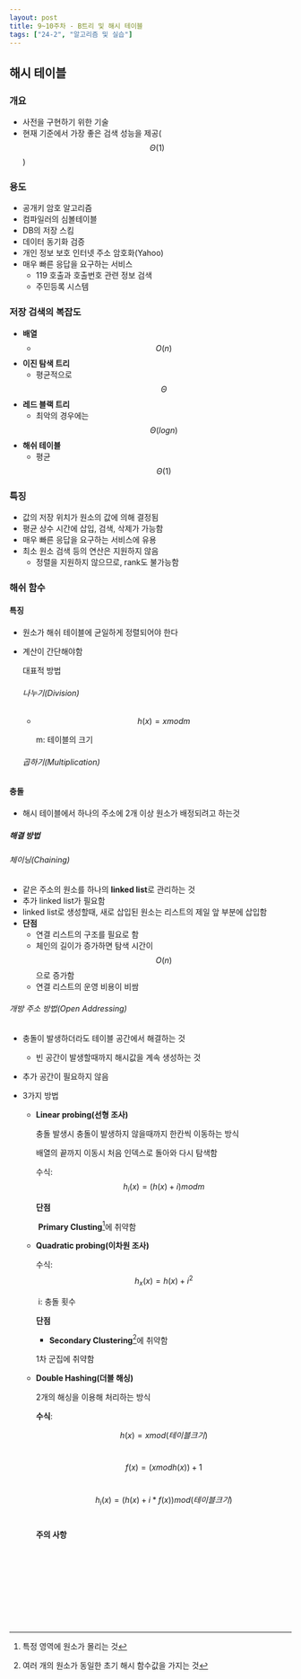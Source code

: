 ```yaml
---
layout: post
title: 9~10주차 - B트리 및 해시 테이블
tags: ["24-2", "알고리즘 및 실습"]
---
```


## 해시 테이블

### 개요

- 사전을 구현하기 위한 기술
- 현재 기준에서 가장 좋은 검색 성능을 제공($$Θ(1)$$)

### 용도

- 공개키 암호 알고리즘
- 컴파일러의 심볼테이블
- DB의 저장 스킴
- 데이터 동기화 검증
- 개인 정보 보호 인터넷 주소 암호화(Yahoo)
- 매우 빠른 응답을 요구하는 서비스
  - 119 호출과 호출번호 관련 정보 검색
  - 주민등록 시스템

### 저장 검색의 복잡도

- **배열**
  - $$O(n)$$
- **이진 탐색 트리**
  - 평균적으로 $$Θ$$
- **레드 블랙 트리**
  - 최악의 경우에는 $$Θ(log n)$$
- **해쉬 테이블**
  - 평균 $$Θ(1)$$

### 특징

- 값의 저장 위치가 원소의 값에 의해 결정됨
- 평균 상수 시간에 삽입, 검색, 삭제가 가능함
- 매우 빠른 응답을 요구하는 서비스에 유용
- 최소 원소 검색 등의 연산은 지원하지 않음
  - 정렬을 지원하지 않으므로, rank도 불가능함

### 해쉬 함수

#### 특징

- 원소가 해쉬 테이블에 균일하게 정렬되어야 한다

- 계산이 간단해야함

  대표적 방법

  ###### 나누기(Division)

  - $$ h(x) = x mod m$$

    m: 테이블의 크기

  ###### 곱하기(Multiplication)


#### 충돌

- 해시 테이블에서 하나의 주소에 2개 이상 원소가 배정되려고 하는것

##### 해결 방법

###### 체이닝(Chaining)

- 같은 주소의 원소를 하나의 **linked list**로 관리하는 것
- 추가 linked list가 필요함
- linked list로 생성할때, 새로 삽입된 원소는 리스트의 제일 앞 부분에 삽입함
- **단점**
  - 연결 리스트의 구조를 필요로 함
  - 체인의 길이가 증가하면 탐색 시간이 $$O(n)$$으로 증가함
  - 연결 리스트의 운영 비용이 비쌈

###### 개방 주소 방법(Open Addressing)

- 충돌이 발생하더라도 테이블 공간에서 해결하는 것
  - 빈 공간이 발생할때까지 해시값을 계속 생성하는 것
  
- 추가 공간이 필요하지 않음

- 3가지 방법

  - **Linear probing(선형 조사)**

    충돌 발생시 충돌이 발생하지 않을때까지 한칸씩 이동하는 방식

    배열의 끝까지 이동시 처음 인덱스로 돌아와 다시 탐색함

    수식: $$h_i(x) = (h(x) + i) mod m$$

    **단점**

    ​	**Primary Clusting**[^1]에 취약함

  - **Quadratic probing(이차원 조사)**

    수식: $$h_x(x) = h(x) + i^2$$

    ​	i: 충돌 횟수
  
    **단점**
  
    - **Secondary Clustering**[^2]에 취약함
  
    1차 군집에 취약함
  
  - **Double Hashing(더블 해싱)**
  
    2개의 해싱을 이용해 처리하는 방식
  
    **수식**: 
  
    $$h(x) = x mod (테이블 크기) $$‎‎ 
  
    $$f(x) = (x mod h(x)) + 1 $$‎‎ 
  
    $$h_i(x) = (h(x) + i * f(x)) mod (테이블 크기) $$‎‎ 
  
    **주의 사항**
  
  
  <br><br><br><br><br><br><br><br>
  
  [^1]: 특정 영역에 원소가 몰리는 것
  [^2]: 여러 개의 원소가 동일한 초기 해시 함수값을 가지는 것